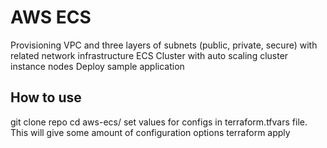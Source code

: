 # AWS ECS

Provisioning VPC and three layers of subnets (public, private, secure) with related network infrastructure
ECS Cluster with auto scaling cluster instance nodes
Deploy sample application


## How to use

git clone repo
cd aws-ecs/
set values for configs in terraform.tfvars file. This will give some amount of configuration options
terraform apply
 

